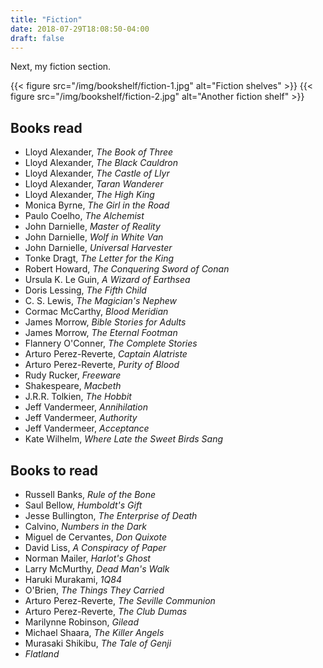 ```yaml
---
title: "Fiction"
date: 2018-07-29T18:08:50-04:00
draft: false
---
```


Next, my fiction section.

<!--more-->

{{< figure src="/img/bookshelf/fiction-1.jpg" alt="Fiction shelves" >}}
{{< figure src="/img/bookshelf/fiction-2.jpg" alt="Another fiction shelf" >}}

## Books read

* Lloyd Alexander, *The Book of Three*
* Lloyd Alexander, *The Black Cauldron*
* Lloyd Alexander, *The Castle of Llyr*
* Lloyd Alexander, *Taran Wanderer*
* Lloyd Alexander, *The High King*
* Monica Byrne, *The Girl in the Road*
* Paulo Coelho, *The Alchemist*
* John Darnielle, *Master of Reality*
* John Darnielle, *Wolf in White Van*
* John Darnielle, *Universal Harvester*
* Tonke Dragt, *The Letter for the King*
* Robert Howard, *The Conquering Sword of Conan*
* Ursula K. Le Guin, *A Wizard of Earthsea*
* Doris Lessing, *The Fifth Child*
* C. S. Lewis, *The Magician's Nephew*
* Cormac McCarthy, *Blood Meridian*
* James Morrow, *Bible Stories for Adults*
* James Morrow, *The Eternal Footman*
* Flannery O'Conner, *The Complete Stories*
* Arturo Perez-Reverte, *Captain Alatriste*
* Arturo Perez-Reverte, *Purity of Blood*
* Rudy Rucker, *Freeware*
* Shakespeare, *Macbeth*
* J.R.R. Tolkien, *The Hobbit*
* Jeff Vandermeer, *Annihilation*
* Jeff Vandermeer, *Authority*
* Jeff Vandermeer, *Acceptance*
* Kate Wilhelm, *Where Late the Sweet Birds Sang*

## Books to read


* Russell Banks, *Rule of the Bone*
* Saul Bellow, *Humboldt's Gift*
* Jesse Bullington, *The Enterprise of Death*
* Calvino, *Numbers in the Dark*
* Miguel de Cervantes, *Don Quixote*
* David Liss, *A Conspiracy of Paper*
* Norman Mailer, *Harlot's Ghost*
* Larry McMurthy, *Dead Man's Walk*
* Haruki Murakami, *1Q84*
* O'Brien, *The Things They Carried*
* Arturo Perez-Reverte, *The Seville Communion*
* Arturo Perez-Reverte, *The Club Dumas*
* Marilynne Robinson, *Gilead*
* Michael Shaara, *The Killer Angels*
* Murasaki Shikibu, *The Tale of Genji*
* *Flatland*
